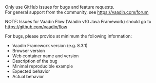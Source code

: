 Only use GitHub issues for bugs and feature requests.   
For general support from the community, see https://vaadin.com/forum

NOTE: Issues for Vaadin Flow (Vaadin v10 Java Framework) should go to https://github.com/vaadin/flow

For bugs, please provide at minimum the following information:
- Vaadin Framework version (e.g. 8.3.1)
- Browser version
- Web container name and version
- Description of the bug
- Minimal reproducible example
- Expected behavior
- Actual behavior
